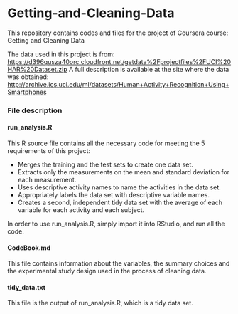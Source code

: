 # Getting-and-Cleaning-Data
This repository contains codes and files for the project of Coursera course: Getting and Cleaning Data

The data used in this project is from:
https://d396qusza40orc.cloudfront.net/getdata%2Fprojectfiles%2FUCI%20HAR%20Dataset.zip
A full description is available at the site where the data was obtained: 
http://archive.ics.uci.edu/ml/datasets/Human+Activity+Recognition+Using+Smartphones 

### File description
#### run_analysis.R
This R source file contains all the necessary code for meeting the 5 requirements of this project:
* Merges the training and the test sets to create one data set.
* Extracts only the measurements on the mean and standard deviation for each measurement. 
* Uses descriptive activity names to name the activities in the data set.
* Appropriately labels the data set with descriptive variable names. 
* Creates a second, independent tidy data set with the average of each variable for each activity and each subject.

In order to use run_analysis.R, simply import it into RStudio, and run all the code.
#### CodeBook.md
This file contains information about the variables, the summary choices and the experimental study design used in the process of cleaning data.

#### tidy_data.txt
This file is the output of run_analysis.R, which is a tidy data set. 
